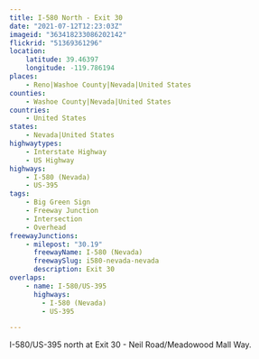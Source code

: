 ```yaml
---
title: I-580 North - Exit 30
date: "2021-07-12T12:23:03Z"
imageid: "363418233086202142"
flickrid: "51369361296"
location:
    latitude: 39.46397
    longitude: -119.786194
places:
    - Reno|Washoe County|Nevada|United States
counties:
    - Washoe County|Nevada|United States
countries:
    - United States
states:
    - Nevada|United States
highwaytypes:
    - Interstate Highway
    - US Highway
highways:
    - I-580 (Nevada)
    - US-395
tags:
    - Big Green Sign
    - Freeway Junction
    - Intersection
    - Overhead
freewayJunctions:
    - milepost: "30.19"
      freewayName: I-580 (Nevada)
      freewaySlug: i580-nevada-nevada
      description: Exit 30
overlaps:
    - name: I-580/US-395
      highways:
        - I-580 (Nevada)
        - US-395

---
```

I-580/US-395 north at Exit 30 - Neil Road/Meadowood Mall Way.